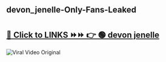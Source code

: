 
 ## devon_jenelle-Only-Fans-Leaked

# <h2><a href="https://clipsfans.com/devon_jenelle&ref=git">🔗 Click to LINKS ⏩⏩ 👉 🟢 devon jenelle </a></h2>

<a href="https://clipsfans.com/devon_jenelle&ref=git" rel="nofollow" data-target="animated-image.originalLink"><img src="https://i.ibb.co.com/xMMVF88/686577567.gif" alt="Viral Video Original" style="max-width: 100%; display: inline-block;" data-target="animated-image.originalImage"></a>
